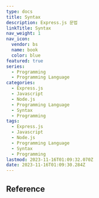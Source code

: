 ```yaml
---
type: docs
title: Syntax
description: Express.js 문법
linkTitle: Syntax
nav_weight: 1
nav_icon:
  vendor: bs
  name: book
  color: blue
featured: true
series:
  - Programming
  - Programming Language
categories:
  - Express.js
  - Javascript
  - Node.js
  - Programming Language
  - Syntax
  - Programming
tags:
  - Express.js
  - Javascript
  - Node.js
  - Programming Language
  - Syntax
  - Programming
lastmod: 2023-11-16T01:09:32.070Z
date: 2023-11-16T01:09:30.284Z
---
```


## Reference
